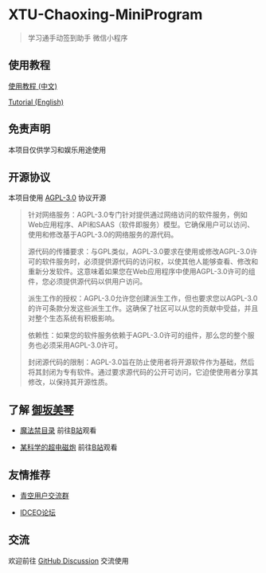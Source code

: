 # XTU-Chaoxing-MiniProgram

> 学习通手动签到助手 微信小程序

## 使用教程

[使用教程 (中文)](./docs/README_CN.md)

[Tutorial (English)](./docs/README_EN.md)

## 免责声明

本项目仅供学习和娱乐用途使用

## 开源协议

本项目使用 [AGPL-3.0](./LICENSE) 协议开源

> 针对网络服务：AGPL-3.0专门针对提供通过网络访问的软件服务，例如Web应用程序、API和SAAS（软件即服务）模型。它确保用户可以访问、使用和修改基于AGPL-3.0的网络服务的源代码。
>
> 源代码的传播要求：与GPL类似，AGPL-3.0要求在使用或修改AGPL-3.0许可的软件服务时，必须提供源代码的访问权，以使其他人能够查看、修改和重新分发软件。这意味着如果您在Web应用程序中使用AGPL-3.0许可的组件，您必须提供源代码以供用户访问。
>
> 派生工作的授权：AGPL-3.0允许您创建派生工作，但也要求您以AGPL-3.0的许可条款分发这些派生工作。这确保了社区可以从您的贡献中受益，并且对整个生态系统有积极影响。
>
> 依赖性：如果您的软件服务依赖于AGPL-3.0许可的组件，那么您的整个服务也必须采用AGPL-3.0许可。
>
> 封闭源代码的限制：AGPL-3.0旨在防止使用者将开源软件作为基础，然后将其封闭为专有软件。通过要求源代码的公开可访问，它迫使使用者分享其修改，以保持其开源性质。

## 了解 [御坂美琴](https://zh.moegirl.org.cn/zh-hans/御坂美琴)

+ [魔法禁目录](https://zh.moegirl.org.cn/魔法禁书目录) 前往[B站](https://www.bilibili.com/bangumi/play/ep83828)观看

+ [某科学的超电磁炮](https://zh.moegirl.org.cn/某科学的超电磁炮) 前往[B站](https://www.bilibili.com/bangumi/play/ep84352)观看

## 友情推荐

+ [青空用户交流群](https://qm.qq.com/q/8QcvjVy45W)

+ [IDCEO论坛](https://bbs.idceo.cn)

## 交流

欢迎前往 [GitHub Discussion](https://github.com/YangRucheng/Chaoxing-WechatMiniProgram/discussions) 交流使用
